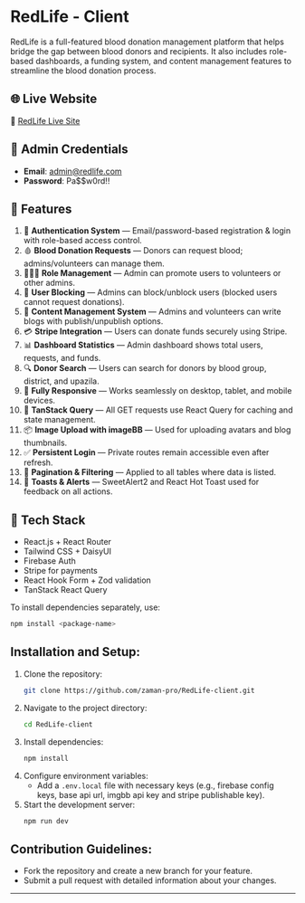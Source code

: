 # RedLife - Client

RedLife is a full-featured blood donation management platform that helps bridge the gap between blood donors and recipients. It also includes role-based dashboards, a funding system, and content management features to streamline the blood donation process.

## 🌐 Live Website

🔗 [RedLife Live Site](https://b11a12-redlife-zaman-pro.netlify.app)

## 👤 Admin Credentials

- **Email**: admin@redlife.com
- **Password**: Pa$$w0rd!!

## 📌 Features

1. 🔐 **Authentication System** — Email/password-based registration & login with role-based access control.
2. 🩸 **Blood Donation Requests** — Donors can request blood; admins/volunteers can manage them.
3. 🧑‍🤝‍🧑 **Role Management** — Admin can promote users to volunteers or other admins.
4. 🚫 **User Blocking** — Admins can block/unblock users (blocked users cannot request donations).
5. 📝 **Content Management System** — Admins and volunteers can write blogs with publish/unpublish options.
6. 💳 **Stripe Integration** — Users can donate funds securely using Stripe.
7. 📊 **Dashboard Statistics** — Admin dashboard shows total users, requests, and funds.
8. 🔍 **Donor Search** — Users can search for donors by blood group, district, and upazila.
9. 📱 **Fully Responsive** — Works seamlessly on desktop, tablet, and mobile devices.
10. 🧠 **TanStack Query** — All GET requests use React Query for caching and state management.
11. 📦 **Image Upload with imageBB** — Used for uploading avatars and blog thumbnails.
12. ✅ **Persistent Login** — Private routes remain accessible even after refresh.
13. 📅 **Pagination & Filtering** — Applied to all tables where data is listed.
14. 🎉 **Toasts & Alerts** — SweetAlert2 and React Hot Toast used for feedback on all actions.

## 🚀 Tech Stack

- React.js + React Router
- Tailwind CSS + DaisyUI
- Firebase Auth
- Stripe for payments
- React Hook Form + Zod validation
- TanStack React Query

To install dependencies separately, use:

```sh
npm install <package-name>
```

## Installation and Setup:

1. Clone the repository:
   ```bash
   git clone https://github.com/zaman-pro/RedLife-client.git
   ```
2. Navigate to the project directory:
   ```bash
   cd RedLife-client
   ```
3. Install dependencies:
   ```bash
   npm install
   ```
4. Configure environment variables:
   - Add a `.env.local` file with necessary keys (e.g., firebase config keys, base api url, imgbb api key and stripe publishable key).
5. Start the development server:
   ```bash
   npm run dev
   ```

## Contribution Guidelines:

- Fork the repository and create a new branch for your feature.
- Submit a pull request with detailed information about your changes.

---

